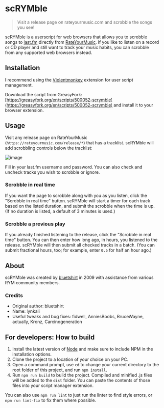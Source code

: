 # scRYMble

> Visit a release page on rateyourmusic.com and scrobble the songs you see!

scRYMble is a userscript for web browsers that allows you to scrobble songs to [last.fm](https://www.last.fm/) directly from [RateYourMusic](https://rateyourmusic.com/). If you like to listen on a record or CD player and still want to track your music habits, you can scrobble from any supported web browsers instead.

## Installation

I recommend using the [Violentmonkey](https://violentmonkey.github.io/) extension for user script management.

Download the script from GreasyFork: [https://greasyfork.org/en/scripts/500052-scrymble](https://greasyfork.org/en/scripts/500052-scrymble) and install it to your browser extension.

## Usage

Visit any release page on RateYourMusic (`https://rateyourmusic.com/release/*`) that has a tracklist. scRYMble will add scrobbling controls below the tracklist:

![image](https://github.com/user-attachments/assets/ba979199-64de-47cd-9356-8368b5e3f9aa)

Fill in your last.fm username and password. You can also check and uncheck tracks you wish to scrobble or ignore.

### Scrobble in real time

If you want the page to scrobble along with you as you listen, click the "Scrobble in real time" button. scRYMble will start a timer for each track based on the listed duration, and submit the scrobble when the time is up. (If no duration is listed, a default of 3 minutes is used.)

### Scrobble a previous play

If you already finished listening to the release, click the "Scrobble in real time" button. You can then enter how long ago, in hours, you listened to the release. scRYMble will then submit all checked tracks in a batch. (You can submit fractional hours, too; for example, enter `0.5` for half an hour ago.)

## About

scRYMble was created by [bluetshirt](https://rateyourmusic.com/~bluetshirt) in 2009 with assistance from various RYM community members.

### Credits

- Original author: bluetshirt
- Name: lynkali
- Useful tweaks and bug fixes: fidwell, AnniesBoobs, BruceWayne, actually, Kronz, Carcinogeneration

## For developers: How to build

1. Install the latest version of [Node](https://nodejs.org/en/) and make sure to include NPM in the installation options.
2. Clone the project to a location of your choice on your PC.
3. Open a command prompt, use `cd` to change your current directory to the root folder of this project, and run `npm install`.
4. Run `npm run build` to build the project. Compiled and minified .js files will be added to the `dist` folder. You can paste the contents of those files into your script manager extension.

You can also use `npm run lint` to just run the linter to find style errors, or `npm run lint-fix` to fix them where possible.
